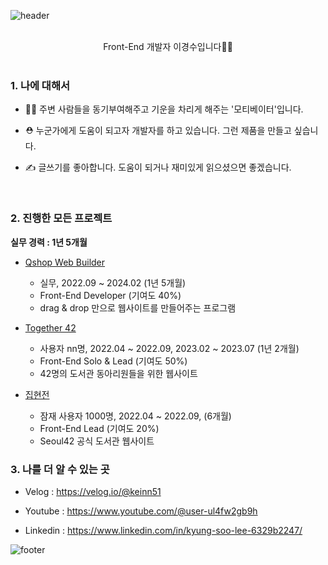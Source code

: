 ![header](https://capsule-render.vercel.app/api?type=waving&color=7F7FD5&text=KyungSoo%20%20&height=200&fontSize=90&fontColor=ffffff)

<br />

<div align="center">
  Front-End 개발자 이경수입니다👋🏻
</div>

<br />

### 1. 나에 대해서

- 💪🏻 주변 사람들을 동기부여해주고 기운을 차리게 해주는 '모티베이터'입니다.

- ⛑️  누군가에게 도움이 되고자 개발자를 하고 있습니다. 그런 제품을 만들고 싶습니다.
  
- ✍️ 글쓰기를 좋아합니다. 도움이 되거나 재미있게 읽으셨으면 좋겠습니다.

<br/>

### 2. 진행한 모든 프로젝트

**실무 경력 : 1년 5개월**

- [Qshop Web Builder](https://qshop.ai/)
  - 실무, 2022.09 ~ 2024.02 (1년 5개월)
  - Front-End Developer (기여도 40%)
  - drag & drop 만으로 웹사이트를 만들어주는 프로그램

- [Together 42](https://github.com/Together42/frontend)
  - 사용자 nn명, 2022.04 ~ 2022.09, 2023.02 ~ 2023.07 (1년 2개월)
  - Front-End Solo & Lead (기여도 50%)
  - 42명의 도서관 동아리원들을 위한 웹사이트
 
- [집현전](https://github.com/jiphyeonjeon-42/frontend)
  - 잠재 사용자 1000명, 2022.04 ~ 2022.09, (6개월)
  - Front-End Lead (기여도 20%)
  - Seoul42 공식 도서관 웹사이트


### 3. 나를 더 알 수 있는 곳

- Velog : https://velog.io/@keinn51

- Youtube : https://www.youtube.com/@user-ul4fw2gb9h

- Linkedin : https://www.linkedin.com/in/kyung-soo-lee-6329b2247/

![footer](https://capsule-render.vercel.app/api?section=footer&type=waving&color=7F7FD5)
